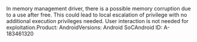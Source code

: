 In memory management driver, there is a possible memory corruption due to a use after free. This could lead to local escalation of privilege with no additional execution privileges needed. User interaction is not needed for exploitation.Product: AndroidVersions: Android SoCAndroid ID: A-183461320
